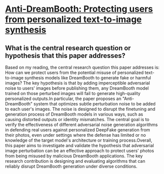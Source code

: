 # [Anti-DreamBooth: Protecting users from personalized text-to-image   synthesis](https://arxiv.org/abs/2303.15433)

## What is the central research question or hypothesis that this paper addresses?

Based on my reading, the central research question this paper addresses is: How can we protect users from the potential misuse of personalized text-to-image synthesis models like DreamBooth to generate fake or harmful images? The key hypothesis is that by adding imperceptible adversarial noise to users' images before publishing them, any DreamBooth model trained on those perturbed images will fail to generate high-quality personalized outputs.In particular, the paper proposes an "Anti-DreamBooth" system that optimizes subtle perturbation noise to be added to each user's images. The noise is designed to disrupt the finetuning and generation process of DreamBooth models in various ways, such as causing distorted outputs or identity mismatches. The central goal is to verify the effectiveness of different adversarial noise generation algorithms in defending real users against personalized DeepFake generation from their photos, even under settings where the defense has limited or no knowledge of the target model's architecture or training process.Overall, this paper aims to investigate and validate the hypothesis that adversarial image perturbation can be an effective approach to protect users' photos from being misused by malicious DreamBooth applications. The key research contribution is designing and evaluating algorithms that can reliably disrupt DreamBooth generation under diverse conditions.
